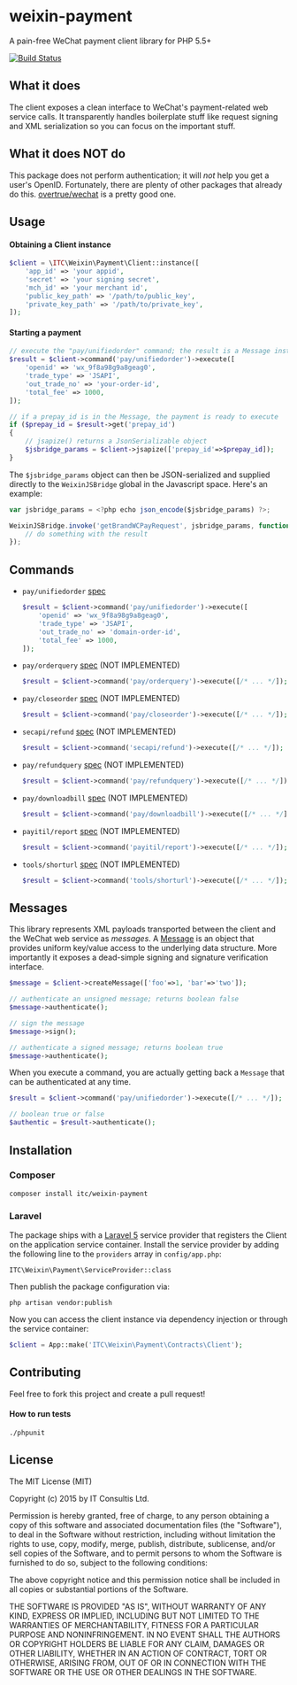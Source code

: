 # weixin-payment

A pain-free WeChat payment client library for PHP 5.5+

[![Build Status](https://travis-ci.org/itconsultis/weixin-payment.svg?branch=master)](https://travis-ci.org/itconsultis/weixin-payment)

## What it does

The client exposes a clean interface to WeChat's payment-related web service
calls. It transparently handles boilerplate stuff like request signing and XML
serialization so you can focus on the important stuff.

## What it does NOT do

This package does not perform authentication; it will *not* help you get a user's
OpenID. Fortunately, there are plenty of other packages that already do this.
[overtrue/wechat](https://packagist.org/packages/overtrue/wechat) is a pretty good one.


## Usage

#### Obtaining a Client instance

```php
$client = \ITC\Weixin\Payment\Client::instance([
    'app_id' => 'your appid',
    'secret' => 'your signing secret',
    'mch_id' => 'your merchant id',
    'public_key_path' => '/path/to/public_key',
    'private_key_path' => '/path/to/private_key',
]);
```

#### Starting a payment

```php
// execute the "pay/unifiedorder" command; the result is a Message instance
$result = $client->command('pay/unifiedorder')->execute([
    'openid' => 'wx_9f8a98g9a8geag0',
    'trade_type' => 'JSAPI',
    'out_trade_no' => 'your-order-id',
    'total_fee' => 1000,
]);

// if a prepay_id is in the Message, the payment is ready to execute
if ($prepay_id = $result->get('prepay_id')
{
    // jsapize() returns a JsonSerializable object
    $jsbridge_params = $client->jsapize(['prepay_id'=>$prepay_id]);
}
```

The `$jsbridge_params` object can then be JSON-serialized and supplied directly
to the `WeixinJSBridge` global in the Javascript space. Here's an example:

```javascript
var jsbridge_params = <?php echo json_encode($jsbridge_params) ?>;

WeixinJSBridge.invoke('getBrandWCPayRequest', jsbridge_params, function(result) {
    // do something with the result
});
```

## Commands

- `pay/unifiedorder` [spec](https://pay.weixin.qq.com/wiki/doc/api/app.php?chapter=9_1)

    ```php
    $result = $client->command('pay/unifiedorder')->execute([
        'openid' => 'wx_9f8a98g9a8geag0',
        'trade_type' => 'JSAPI',
        'out_trade_no' => 'domain-order-id',
        'total_fee' => 1000,
    ]);
    ```

- `pay/orderquery` [spec](https://pay.weixin.qq.com/wiki/doc/api/app.php?chapter=9_2&index=4) (NOT IMPLEMENTED)

    ```php
    $result = $client->command('pay/orderquery')->execute([/* ... */]);
    ```

- `pay/closeorder` [spec](https://pay.weixin.qq.com/wiki/doc/api/app.php?chapter=9_3&index=5) (NOT IMPLEMENTED)

    ```php
    $result = $client->command('pay/closeorder')->execute([/* ... */]);
    ```

- `secapi/refund` [spec](https://pay.weixin.qq.com/wiki/doc/api/app.php?chapter=9_4&index=6) (NOT IMPLEMENTED)

    ```php
    $result = $client->command('secapi/refund')->execute([/* ... */]);
    ```

- `pay/refundquery` [spec](https://pay.weixin.qq.com/wiki/doc/api/app.php?chapter=9_5&index=7) (NOT IMPLEMENTED)

    ```php
    $result = $client->command('pay/refundquery')->execute([/* ... */]);
    ```

- `pay/downloadbill` [spec](https://pay.weixin.qq.com/wiki/doc/api/app.php?chapter=9_6&index=8) (NOT IMPLEMENTED)

    ```php
    $result = $client->command('pay/downloadbill')->execute([/* ... */]);
    ```

- `payitil/report` [spec](https://pay.weixin.qq.com/wiki/doc/api/app.php?chapter=9_8&index=9) (NOT IMPLEMENTED)

    ```php
    $result = $client->command('payitil/report')->execute([/* ... */]);
    ```

- `tools/shorturl` [spec](https://pay.weixin.qq.com/wiki/doc/api/app.php?chapter=9_9&index=10) (NOT IMPLEMENTED)

    ```php
    $result = $client->command('tools/shorturl')->execute([/* ... */]);
    ```

## Messages

This library represents XML payloads transported between the client and the
WeChat web service as *messages*. A [Message](https://github.com/itconsultis/weixin-payment/blob/master/src/ITC/Weixin/Payment/Contracts/Message.php)
is an object that provides uniform key/value access to the underlying data structure.
More importantly it exposes a dead-simple signing and signature verification interface.

```php
$message = $client->createMessage(['foo'=>1, 'bar'=>'two']);

// authenticate an unsigned message; returns boolean false
$message->authenticate(); 

// sign the message
$message->sign();

// authenticate a signed message; returns boolean true
$message->authenticate();
```

When you execute a command, you are actually getting back a `Message` that
can be authenticated at any time.

```php
$result = $client->command('pay/unifiedorder')->execute([/* ... */]);

// boolean true or false
$authentic = $result->authenticate();
```

## Installation

### Composer

    composer install itc/weixin-payment

### Laravel

The package ships with a [Laravel 5](http://laravel.com) service provider that
registers the Client on the application service container. Install the service
provider by adding the following line to the `providers`
array in `config/app.php`:

    ITC\Weixin\Payment\ServiceProvider::class

Then publish the package configuration via:

    php artisan vendor:publish

Now you can access the client instance via dependency injection or through the
service container:

```php
$client = App::make('ITC\Weixin\Payment\Contracts\Client');
```

## Contributing

Feel free to fork this project and create a pull request!

#### How to run tests

    ./phpunit

## License

The MIT License (MIT)

Copyright (c) 2015 by IT Consultis Ltd.

Permission is hereby granted, free of charge, to any person obtaining a copy
of this software and associated documentation files (the "Software"), to deal
in the Software without restriction, including without limitation the rights
to use, copy, modify, merge, publish, distribute, sublicense, and/or sell
copies of the Software, and to permit persons to whom the Software is
furnished to do so, subject to the following conditions:

The above copyright notice and this permission notice shall be included in
all copies or substantial portions of the Software.

THE SOFTWARE IS PROVIDED "AS IS", WITHOUT WARRANTY OF ANY KIND, EXPRESS OR
IMPLIED, INCLUDING BUT NOT LIMITED TO THE WARRANTIES OF MERCHANTABILITY,
FITNESS FOR A PARTICULAR PURPOSE AND NONINFRINGEMENT. IN NO EVENT SHALL THE
AUTHORS OR COPYRIGHT HOLDERS BE LIABLE FOR ANY CLAIM, DAMAGES OR OTHER
LIABILITY, WHETHER IN AN ACTION OF CONTRACT, TORT OR OTHERWISE, ARISING FROM,
OUT OF OR IN CONNECTION WITH THE SOFTWARE OR THE USE OR OTHER DEALINGS IN
THE SOFTWARE.
